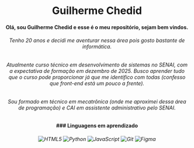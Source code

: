 <h1 align="center"> Guilherme Chedid </h1>

<h4 align="center">Olá, sou Guilherme Chedid e esse é o meu repositório, sejam bem vindos.</h4>
<h6 align="center">Tenho 20 anos e decidi me aventurar nessa área pois gosto bastante de informática.</h6>
<h6 align="center">Atualmente curso técnico em desenvolvimento de sistemas no SENAI, com a expectativa de formação em dezembro de 2025. Busco aprender tudo que o curso pode proporcionar já que me identifico com todas (confesso que front-end está um pouco a frente).</h6> 
<h6 align="center">Sou formado em técnico em mecatrônica (onde me aproximei dessa área de programação) e CAI em assistente administrativo pelo SENAI.</h6>

<h4 align="center">### Linguagens em aprendizado</h4>
<h6 align="center"><img src="https://img.shields.io/badge/-HTML5-E34F26?style=flat-square&logo=HTML5&logoColor=white" alt="HTML5"> <img src="https://img.shields.io/badge/-Python-3776AB?logo=python&logoColor=white&style=flat-square" alt="Python"> <img src="https://img.shields.io/badge/-JavaScript-F7DF1E?style=flat-square&logo=JavaScript&logoColor=black" alt="JavaScript"> <img src="https://img.shields.io/badge/-Git-F05032?style=flat-square&logo=Git&logoColor=white" alt="Git"> <img src="https://img.shields.io/badge/-Figma-F24E1E?logo=figma&logoColor=white&style=flat-square" alt="Figma"></h6>

